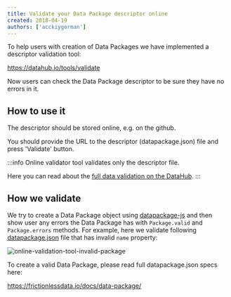 ```yaml
---
title: Validate your Data Package descriptor online
created: 2018-04-19
authors: ['acckiygerman']
---
```


To help users with creation of Data Packages we have implemented a descriptor validation tool:

https://datahub.io/tools/validate

Now users can check the Data Package descriptor to be sure they have no errors in it.

## How to use it

The descriptor should be stored online, e.g. on the github.

You should provide the URL to the descriptor (datapackage.json) file and press 'Validate' button.

:::info
Online validator tool validates only the descriptor file.

Here you can read about the [full data validation on the DataHub](https://datahub.io/blog/data-validation-in-the-datahub).
:::

## How we validate

We try to create a Data Package object using [datapackage-js](https://github.com/frictionlessdata/datapackage-js) and then show user any errors the Data Package has with `Package.valid` and `Package.errors` methods. For example, here we validate following [datapackage.json](https://raw.githubusercontent.com/frictionlessdata/test-data/master/packages/invalid-descriptor/datapackage.json) file that has invalid `name` property:

![online-validation-tool-invalid-package](/static/img/docs/online-validation-tool-invalid-package.png)

To create a valid Data Package, please read full datapackage.json specs here:

https://frictionlessdata.io/docs/data-package/
